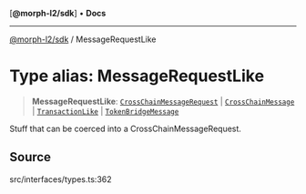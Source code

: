[**@morph-l2/sdk**] • **Docs**

***

[@morph-l2/sdk](../1-globals.md) / MessageRequestLike

# Type alias: MessageRequestLike

> **MessageRequestLike**: [`CrossChainMessageRequest`](../interfaces/CrossChainMessageRequest.md) \| [`CrossChainMessage`](../interfaces/CrossChainMessage.md) \| [`TransactionLike`](TransactionLike.md) \| [`TokenBridgeMessage`](../interfaces/TokenBridgeMessage.md)

Stuff that can be coerced into a CrossChainMessageRequest.

## Source

src/interfaces/types.ts:362
